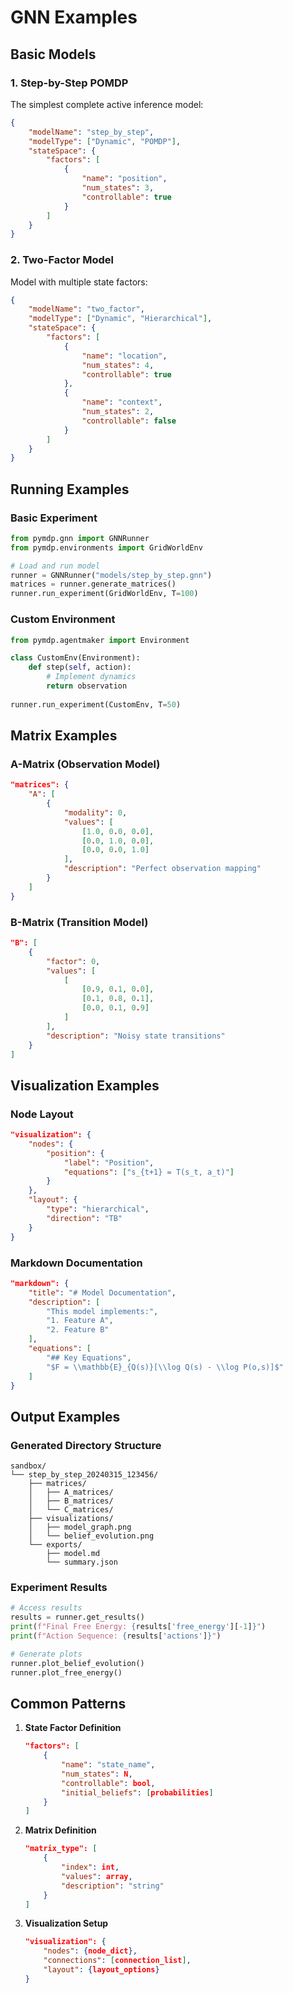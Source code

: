 # GNN Examples

## Basic Models

### 1. Step-by-Step POMDP
The simplest complete active inference model:

```json
{
    "modelName": "step_by_step",
    "modelType": ["Dynamic", "POMDP"],
    "stateSpace": {
        "factors": [
            {
                "name": "position",
                "num_states": 3,
                "controllable": true
            }
        ]
    }
}
```

### 2. Two-Factor Model
Model with multiple state factors:

```json
{
    "modelName": "two_factor",
    "modelType": ["Dynamic", "Hierarchical"],
    "stateSpace": {
        "factors": [
            {
                "name": "location",
                "num_states": 4,
                "controllable": true
            },
            {
                "name": "context",
                "num_states": 2,
                "controllable": false
            }
        ]
    }
}
```

## Running Examples

### Basic Experiment
```python
from pymdp.gnn import GNNRunner
from pymdp.environments import GridWorldEnv

# Load and run model
runner = GNNRunner("models/step_by_step.gnn")
matrices = runner.generate_matrices()
runner.run_experiment(GridWorldEnv, T=100)
```

### Custom Environment
```python
from pymdp.agentmaker import Environment

class CustomEnv(Environment):
    def step(self, action):
        # Implement dynamics
        return observation
        
runner.run_experiment(CustomEnv, T=50)
```

## Matrix Examples

### A-Matrix (Observation Model)
```json
"matrices": {
    "A": [
        {
            "modality": 0,
            "values": [
                [1.0, 0.0, 0.0],
                [0.0, 1.0, 0.0],
                [0.0, 0.0, 1.0]
            ],
            "description": "Perfect observation mapping"
        }
    ]
}
```

### B-Matrix (Transition Model)
```json
"B": [
    {
        "factor": 0,
        "values": [
            [
                [0.9, 0.1, 0.0],
                [0.1, 0.8, 0.1],
                [0.0, 0.1, 0.9]
            ]
        ],
        "description": "Noisy state transitions"
    }
]
```

## Visualization Examples

### Node Layout
```json
"visualization": {
    "nodes": {
        "position": {
            "label": "Position",
            "equations": ["s_{t+1} = T(s_t, a_t)"]
        }
    },
    "layout": {
        "type": "hierarchical",
        "direction": "TB"
    }
}
```

### Markdown Documentation
```json
"markdown": {
    "title": "# Model Documentation",
    "description": [
        "This model implements:",
        "1. Feature A",
        "2. Feature B"
    ],
    "equations": [
        "## Key Equations",
        "$F = \\mathbb{E}_{Q(s)}[\\log Q(s) - \\log P(o,s)]$"
    ]
}
```

## Output Examples

### Generated Directory Structure
```
sandbox/
└── step_by_step_20240315_123456/
    ├── matrices/
    │   ├── A_matrices/
    │   ├── B_matrices/
    │   └── C_matrices/
    ├── visualizations/
    │   ├── model_graph.png
    │   └── belief_evolution.png
    └── exports/
        ├── model.md
        └── summary.json
```

### Experiment Results
```python
# Access results
results = runner.get_results()
print(f"Final Free Energy: {results['free_energy'][-1]}")
print(f"Action Sequence: {results['actions']}")

# Generate plots
runner.plot_belief_evolution()
runner.plot_free_energy()
```

## Common Patterns

1. **State Factor Definition**
   ```json
   "factors": [
       {
           "name": "state_name",
           "num_states": N,
           "controllable": bool,
           "initial_beliefs": [probabilities]
       }
   ]
   ```

2. **Matrix Definition**
   ```json
   "matrix_type": [
       {
           "index": int,
           "values": array,
           "description": "string"
       }
   ]
   ```

3. **Visualization Setup**
   ```json
   "visualization": {
       "nodes": {node_dict},
       "connections": [connection_list],
       "layout": {layout_options}
   }
   ```
